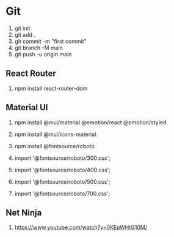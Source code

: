 
# Git

1. git init
2. git add .
3. git commit -m "first commit"
4. git branch -M main
5. git push -u origin main

## React Router

1. npm install react-router-dom

## Material UI

1. npm install @mui/material @emotion/react @emotion/styled.
2. npm install @mui/icons-material.
3. npm install @fontsource/roboto.

4. import '@fontsource/roboto/300.css';
5. import '@fontsource/roboto/400.css';
6. import '@fontsource/roboto/500.css';
7. import '@fontsource/roboto/700.css';

## Net Ninja

1. <https://www.youtube.com/watch?v=0KEpWHtG10M/>
